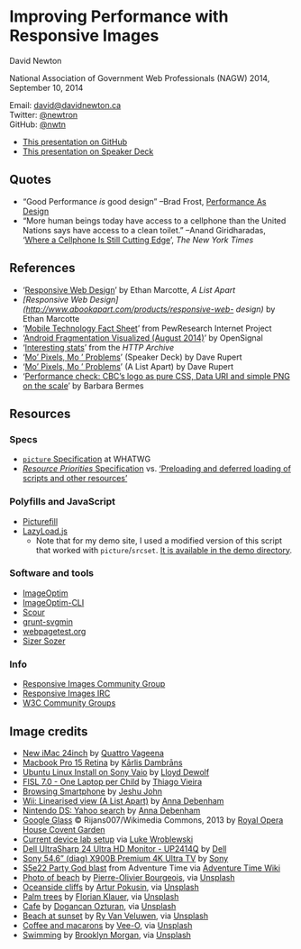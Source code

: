 # Improving Performance with Responsive Images

David Newton

National Association of Government Web Professionals (NAGW) 2014,  
September 10, 2014

Email: <david@davidnewton.ca>  
Twitter: [@newtron](http://twitter.com/newtron/)  
GitHub: [@nwtn](http://github.com/nwtn/)

* [This presentation on GitHub](https://github.com/nwtn/pres-respimg-perf-nagw)
* [This presentation on Speaker Deck](https://speakerdeck.com/newtron/improving-performance-with-responsive-images-nagw)


## Quotes

* “Good Performance *is* good design” –Brad Frost, [Performance As Design](http://bradfrostweb.com/blog/post/performance-as-design/)
* “More human beings today have access to a cellphone than the United Nations says have access to a clean toilet.” –Anand Giridharadas, ‘[Where a Cellphone Is Still Cutting Edge](http://www.nytimes.com/2010/04/11/weekinreview/11giridharadas.html?_r=0)’, *The New York Times*

## References

* ‘[Responsive Web Design](http://alistapart.com/article/responsive-web-design)’ by Ethan Marcotte, *A List Apart*
* *[Responsive Web Design](http://www.abookapart.com/products/responsive-web- design)* by Ethan Marcotte
* ‘[Mobile Technology Fact Sheet](http://www.pewinternet.org/fact-sheets/mobile-technology-fact-sheet/)’ from PewResearch Internet Project
* ‘[Android Fragmentation Visualized (August 2014)](http://opensignal.com/reports/2014/android-fragmentation/)’ by OpenSignal
* ‘[Interesting stats](http://httparchive.org/interesting.php?a=All&l=Sep%201%202014)’ from the *HTTP Archive*
* ‘[Mo’ Pixels, Mo	’ Problems](https://speakerdeck.com/davatron5000/mo-pixels-mo-problems)’ (Speaker Deck) by Dave Rupert
* ‘[Mo’ Pixels, Mo	’ Problems](http://alistapart.com/article/mo-pixels-mo-problems)’ (A List Apart) by Dave Rupert
* ‘[Performance check: CBC’s logo as pure CSS, Data URI and simple PNG on the scale](http://bbinto.wordpress.com/2013/05/02/performance-check-the-weight-of-cbcs-logo-as-pure-css-data-uri-and-simple-png/)’ by Barbara Bermes


## Resources

### Specs
* [`picture` Specification](http://whatwg.org/html#the-picture-element) at WHATWG
* [*Resource Priorities* Specification](http://www.w3.org/TR/resource-priorities/) vs. [‘Preloading and deferred loading of scripts and other resources’](http://lists.whatwg.org/htdig.cgi/whatwg-whatwg.org/2014-August/297533.html)

### Polyfills and JavaScript
* [Picturefill](https://github.com/scottjehl/picturefill)
* [LazyLoad.js](http://css-tricks.com/snippets/javascript/lazy-loading-images/)
	* Note that for my demo site, I used a modified version of this script that worked with `picture`/`srcset`. [It is available in the demo directory](https://raw.githubusercontent.com/nwtn/pres-respimg-perf-nagw/master/demo/assets/lazyload.js).

### Software and tools
* [ImageOptim](https://imageoptim.com/)
* [ImageOptim-CLI](http://jamiemason.github.io/ImageOptim-CLI/)
* [Scour](http://www.codedread.com/scour/)
* [grunt-svgmin](https://github.com/sindresorhus/grunt-svgmin)
* [webpagetest.org](http://webpagetest.org/)
* [Sizer Sozer](http://sizersoze.org/)

### Info
* [Responsive Images Community Group](http://responsiveimages.org/)
* [Responsive Images IRC](irc://irc.w3.org:6665/#respimg)
* [W3C Community Groups](http://www.w3.org/community/)

## Image credits

* [New iMac 24inch](https://www.flickr.com/photos/quattrovageena/1170790960/in/photostream/) by [Quattro Vageena](https://www.flickr.com/photos/quattrovageena/)
* [Macbook Pro 15 Retina](https://www.flickr.com/photos/janitors/10037346335) by [Kārlis Dambrāns](https://www.flickr.com/photos/janitors/)
* [Ubuntu Linux Install on Sony Vaio](https://www.flickr.com/photos/foolswisdom/89012615) by [Lloyd Dewolf](https://www.flickr.com/photos/foolswisdom/)
* [FISL 7.0 - One Laptop per Child](https://www.flickr.com/photos/faiper/135601731) by [Thiago Vieira](https://www.flickr.com/photos/faiper/)
* [Browsing Smartphone](http://www.designerspics.com/photographs/browsing-smartphone/) by [Jeshu John](http://www.designerspics.com/about)
* [Wii: Linearised view (A List Apart)](https://www.flickr.com/photos/anna_debenham/8145600592/in/pool-2101283@N20) by [Anna Debenham](https://www.flickr.com/photos/anna_debenham/)
* [Nintendo DS: Yahoo search](https://www.flickr.com/photos/anna_debenham/8148321953/in/pool-2101283@N20) by [Anna Debenham](https://www.flickr.com/photos/anna_debenham/)
* [Google Glass](https://www.flickr.com/photos/royaloperahouse/14917690505) © Rijans007/Wikimedia Commons, 2013 by [Royal Opera House Covent Garden](https://www.flickr.com/photos/royaloperahouse/14917690505)
* [Current device lab setup](https://twitter.com/lukew/status/507880029737328640/photo/1) via [Luke Wroblewski](https://twitter.com/lukew/status/507880029737328640/photo/1)
* [Dell UltraSharp 24 Ultra HD Monitor - UP2414Q](http://accessories.us.dell.com/sna/productdetail.aspx?c=us&l=en&cs=19&sku=860-BBCD) by [Dell](http://accessories.us.dell.com/)
* [Sony 54.6” (diag) X900B Premium 4K Ultra TV](http://store.sony.com/54.6-diag-x900b-premium-4k-ultra-tv-zid27-XBR55X900B/cat-27-catid-XBR-4K-Ultra-HD-TVs;pgid=6Kt2IrlIGxxSRpfWXV.LBHIj000037E-Z8Zw;sid=VAaGMJtq32H8MM9kVRbhNKlgtLB2ud2rrzuD00q2?_t=pfm%3Dcategory) by [Sony](http://store.sony.com)
* [S5e22 Party God blast](http://adventuretime.wikia.com/wiki/File:S5e22_Party_God_blast.png) from Adventure Time via [Adventure Time Wiki](http://adventuretime.wikia.com/wiki/Adventure_Time_with_Finn_and_Jake_Wiki)
* [Photo of beach](demo/assets/original/hero.jpg) by [Pierre-Olivier Bourgeois](https://www.flickr.com/photos/po-bourgeois/), via [Unsplash](http://unsplash.com)
* [Oceanside cliffs](demo/assets/original/01.jpg) by [Artur Pokusin](http://pics.pokusin.com/), via [Unsplash](http://unsplash.com)
* [Palm trees](demo/assets/original/02.jpg) by [Florian Klauer](http://www.florianklauer.de/), via [Unsplash](http://unsplash.com)
* [Cafe](demo/assets/original/03.jpg) by [Dogancan Ozturan](http://dogancan.org/), via [Unsplash](http://unsplash.com)
* [Beach at sunset](demo/assets/original/04.png) by [Ry Van Veluwen](http://ryvanveluwen.com/), via [Unsplash](http://unsplash.com)
* [Coffee and macarons](demo/assets/original/05.jpg) by [Vee-O](http://dribbble.com/veeo), via [Unsplash](http://unsplash.com)
* [Swimming](demo/assets/original/06.jpg) by [Brooklyn Morgan](https://www.flickr.com/photos/mynameisbrooklyn/10294420724/), via [Unsplash](http://unsplash.com)

